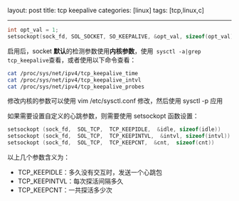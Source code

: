 layout: post
title: tcp keepalive
categories: [linux]
tags: [tcp,linux,c]

  

---



```c
int opt_val = 1;
setsockopt(sock_fd, SOL_SOCKET, SO_KEEPALIVE, &opt_val, sizeof(opt_val)) 
```

启用后，socket **默认**的检测参数使用**内核参数**，使用` sysctl -a|grep tcp_keepalive`查看，或者使用以下命令查看：

```bash
cat /proc/sys/net/ipv4/tcp_keepalive_time
cat /proc/sys/net/ipv4/tcp_keepalive_intvl
cat /proc/sys/net/ipv4/tcp_keepalive_probes
```

修改内核的参数可以使用 vim /etc/sysctl.conf 修改，然后使用 sysctl -p 应用



如果需要设置自定义的心跳参数，则需要使用 setsockopt 函数设置：

```c
setsockopt (sock_fd,  SOL_TCP,  TCP_KEEPIDLE,  &idle, sizeof(idle)) 
setsockopt (sock_fd,  SOL_TCP,  TCP_KEEPINTVL,  &intvl, sizeof(intvl)) 
setsockopt (sock_fd,  SOL_TCP,  TCP_KEEPCNT,  &cnt,  sizeof(cnt))
```



以上几个参数含义为：

- TCP_KEEPIDLE：多久没有交互时，发送一个心跳包
- TCP_KEEPINTVL：每次探活间隔多久
- TCP_KEEPCNT：一共探活多少次